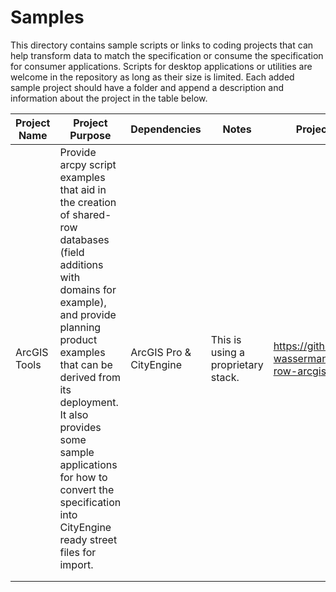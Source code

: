 # Samples
This directory contains sample scripts or links to coding projects that can help transform data to match the specification or consume the specification for consumer applications. Scripts for desktop applications or utilities are welcome in the repository as long as their size is limited. 
Each added sample project should have a folder and append a description and information about the project in the table below. 

| Project Name | Project Purpose | Dependencies | Notes |Project Link| Download Link|
|--------------|-----------------|--------------|-------|------------|------------|
|ArcGIS Tools  |Provide arcpy script examples that aid in the creation of shared-row databases (field additions with domains for example), and provide planning product examples that can be derived from its deployment. It also provides some sample applications for how to convert the specification into CityEngine ready street files for import.                  |     ArcGIS Pro & CityEngine        |   This is using a proprietary stack.     | https://github.com/d-wasserman/shared-row-arcgis-tools | [Download](https://github.com/d-wasserman/shared-row-arcgis-tools/archive/master.zip) |
|              |                 |              |       |     |      |
|              |                 |              |       |     |      |  